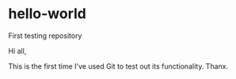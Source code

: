# hello-world
First testing repository

Hi all,

This is the first time I've used Git to test out its functionality.
Thanx.
